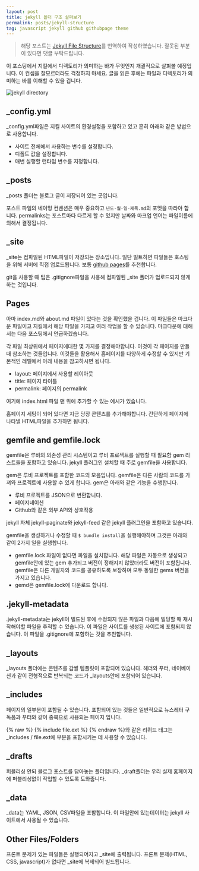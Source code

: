 ```yaml
---
layout: post
title: jekyll 폴더 구조 살펴보기
permalink: posts/jekyll-structure
tag: javascript jekyll github githubpage theme
---
```


> 해당 포스트는 [Jekyll File Structure](https://medium.com/@r3id/jekyll-file-structure-f28c496f8dc0)를 번역하여 작성하였습니다. 잘못된 부분이 있다면 댓글 부탁드립니다.

이 포스팅에서 지킬에서 디렉토리가 의미하는 바가 무엇인지 개괄적으로 살펴볼 예정입니다. 이 컨셉을 잘모르더라도 걱정하지 마세요. 글을 읽은 후에는 파일과 디렉토리가 의미하는 바를 이해할 수 있을 겁니다.

![jekyll directory](https://cdn-images-1.medium.com/max/1600/1*ZVopl3AWtULTpuIoNRGRyQ.png)

## \_config.yml

\_config.yml파일은 지킬 사이트의 환경설정을 포함하고 있고 흔히 아래와 같은 방법으로 사용합니다.

- 사이트 전체에서 사용하는 변수를 설정합니다.
- 디폴트 값을 설정합니다.
- 매번 실행할 런타임 변수를 지정합니다.

## \_posts

\_posts 폴더는 블로그 글이 저장되어 있는 곳입니다.

포스트 파일의 네이밍 컨벤션은 매우 중요하고 `년도-월-일-제목.md`의 포멧을 따라야 합니다. permalinks는 포스트마다 다르게 할 수 있지만 날짜와 마크업 언어는 파일이름에 의해서 결정됩니다.

## \_site

\_site는 컴파일된 HTML파일이 저장되는 장소입니다. 일단 빌트하면 파일들은 호스팅을 위해 서버에 직접 업로드됩니다. 보통 [github pages](https://pages.github.com/)를 추천합니다.

git을 사용할 때 팁은 .gitignore파일을 사용해 컴파일된 \_site 폴더가 업로드되지 않게 하는 것입니다.

## Pages

아마 index.md와 about.md 파일이 있다는 것을 확인했을 겁니다. 이 파일들은 마크다운 파일이고 지킬에서 해당 파일을 가지고 여러 작업을 할 수 있습니다. 마크다운에 대해서는 다음 포스팅에서 언급하겠습니다.

각 파일 최상위에서 페이지에대한 몇 가지를 결정해야합니다. 이것이 각 페이지를 만들 때 참조하는 것들입니다. 이것들을 활용해서 홈페이지를 다양하게 수정할 수 있지만 기본적인 레벨에서 아래 내용을 참고하시면 됩니다.

- layout: 페이지에서 사용할 레이아웃
- title: 페이지 타이틀
- permalink: 페이지의 permalink

여기에 index.html 파일 맨 위에 추가할 수 있는 예시가 있습니다.

홈페이지 세팅이 되어 있다면 지금 당장 콘텐츠를 추가해야합니다. 간단하게 페이지에 나타낼 HTML파일을 추가하면 됩니다.

## gemfile and gemfile.lock

gemfile은 루비의 의존성 관리 시스템이고 루비 프로젝트를 실행할 때 필요함 gem 리스트들을 포함하고 있습니다. jekyll 플러그인 설치할 때 주로 gemfile을 사용합니다.

gem은 루비 프로젝트를 포함한 코드의 모음입니다. gemfile은 다른 사람의 코드를 가져와 프로젝트에 사용할 수 있게 합니다. gem은 아래와 같은 기능을 수행합니다.

- 루비 프로젝트를 JSON으로 변환합니다.
- 페이지네이션
- Github와 같은 외부 API와 상호작용

jekyll 자체 jekyll-paginate와 jekyll-feed 같은 jekyll 플러그인을 포함하고 있습니다.

gemfile을 생성하거나 수정할 때 `$ bundle install`을 실행해야하며 그것은 아래와 같이 2가지 일을 실행합니다.

- gemfile.lock 파일이 없다면 파일을 설치합니다. 해당 파일은 자동으로 생성되고 gemfile안에 있는 gem 추가되고 버전이 정해지지 않았더라도 버전이 포함됩니다. gemfile은 다른 개발자와 코드를 공유하도록 보장하며 모두 동일한 gems 버전을 가지고 있습니다.
- gemd은 gemfile.lock에 다운로드 합니다.

## .jekyll-metadata

.jekyll-metadata는 jekyll이 빌드된 후에 수정되지 않은 파일과 다음에 빌딩할 때 재시작해야할 파일을 추적할 수 있습니다. 이 파일은 사이트를 생성된 사이트에 포함되지 않습니다. 이 파일을 .gitignore에 포함하는 것을 추천합니다.

## \_layouts

\_layouts 폴더에는 콘텐츠를 감쌀 템플릿이 포함되어 있습니다. 헤더와 푸터, 네이베이션과 같이 전형적으로 반복되는 코드가 \_layouts안에 포함되어 있습니다.

## \_includes

페이지의 일부분이 포함될 수 있습니다. 포함되어 있는 것들은 일반적으로 뉴스레터 구독폼과 푸터와 같이 중복으로 사용되는 페이지 입니다.

{% raw %} {% include file.ext %} {% endraw %}와 같은 리퀴드 태그는 \_includes / file.ext에 부분을 포함시키는 데 사용할 수 있습니다.

## \_drafts

퍼블리싱 안되 블로그 포스트를 담아놓는 폴더입니다. \_draft폴더는 우리 실제 홈페이지에 퍼블리싱없이 작업할 수 있도록 도와줍니다.

## \_data

\_data는 YAML, JSON, CSV파일을 포함합니다. 이 파일안에 있는데이터는 jekyll 사이트에서 사용될 수 있습니다.

## Other Files/Folders

프론트 문제가 있는 파일들은 실행되어지고 \_site에 출력됩니다. 프론트 문제(HTML, CSS, javascript)가 없다면 \_site에 복제되어 빌드됩니다.
